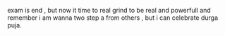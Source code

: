 exam is end , but now it time to real grind to be real and powerfull and remember i am wanna two step a from others , but i can celebrate durga puja.
